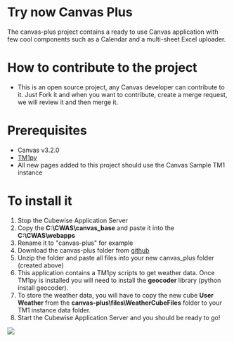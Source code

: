 # Try now Canvas Plus
The canvas-plus project contains a ready to use Canvas application with few cool components such as a Calendar and a multi-sheet Excel uploader.

# How to contribute to the project
* This is an open source project, any Canvas developer can contribute to it. Just Fork it and when you want to contribute, create a merge request, we will review it and then merge it.

# Prerequisites
* Canvas v3.2.0
* [TM1py](https://github.com/cubewise-code/TM1py-samples)
* All new pages added to this project should use the Canvas Sample TM1 instance

# To install it
1. Stop the Cubewise Application Server
1. Copy the **C:\CWAS\canvas_base** and paste it into the **C:\CWAS\webapps**
1. Rename it to "canvas-plus" for example
1. Download the canvas-plus folder from [github](https://github.com/cubewise-code/canvas-plus)
1. Unzip the folder and paste all files into your new canvas_plus folder (created above)
1. This application contains a TM1py scripts to get weather data. Once TM1py is installed you will need to install the **geocoder** library (python install geocoder).
1. To store the weather data, you will have to copy the new cube **User Weather** from the **canvas-plus\files\WeatherCubeFiles** folder to your TM1 instance data folder.
1. Start the Cubewise Application Server and you should be ready to go!

<img src="https://s3.amazonaws.com/cubewise-downloads/web_assets/canvas-assets/canvas-plus.png"/>
